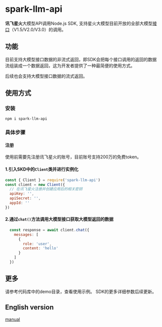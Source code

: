 # spark-llm-api

**讯飞星火**大模型API调用Node.js SDK,
支持星火大模型目前开放的全部大模型[接口](https://www.xfyun.cn/doc/spark/Web.html)（V1.5/V2.0/V3.0）的调用。

## 功能

目前支持大模型接口数据的非流式返回，即SDK会把每个接口调用的返回的数据流组装成一个数据返回，这为开发者提供了一种最简便的使用方式。

后续也会支持大模型接口数据的流式返回。

## 使用方式

### 安装

```bash
npm i spark-llm-api
```

### 具体步骤

#### 注册

使用前需要先注册讯飞星火的账号，目前账号支持200万的免费token。

#### 1.引入SKD中的`Client`类并进行实例化

```javascript
const { Client } = require('spark-llm-api')
const client = new Client({
  // 在讯飞星火注册并创建应用后的相关密钥
  apiKey: '',
  apiSecret: '',
  appId: ''
})
```

#### 2.通过`chat()`方法调用大模型接口获取大模型返回的数据

```javascript
  const response = await client.chat({
    messages: [
      {
        role: 'user',
        content: 'hello'
      }
    ]
  })
```

## 更多

请参考代码库中的demo目录，查看使用示例。
SDK的更多详细参数后续更新。

## English version

[manual](./README-EN.md)

